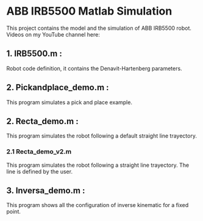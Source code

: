 ﻿
# ABB IRB5500 Matlab Simulation

This project contains the model and the simulation of ABB IRB5500 robot.
Videos on my YouTube channel here:

## 1. IRB5500.m : 
Robot code definition, it contains the Denavit-Hartenberg parameters.

## 2. Pickandplace_demo.m : 
This program simulates a pick and place example.

## 2. Recta_demo.m : 
This program simulates the robot following a default straight line trayectory.

### 2.1 Recta_demo_v2.m
 This program simulates the robot following a straight line trayectory. The line is defined by the user.

## 3. Inversa_demo.m : 
This program shows all the configuration of inverse kinematic for a fixed point.


